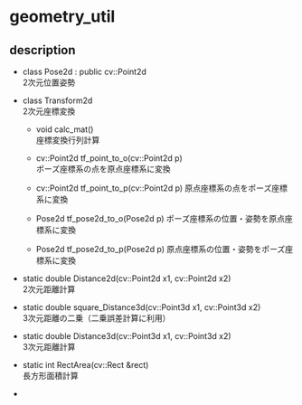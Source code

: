 # geometry_util

## description

- class Pose2d : public cv::Point2d \
2次元位置姿勢

- class Transform2d \
2次元座標変換

    * void calc_mat()   \
    座標変換行列計算

    * cv::Point2d tf_point_to_o(cv::Point2d p)  \
    ポーズ座標系の点を原点座標系に変換
    
    * cv::Point2d tf_point_to_p(cv::Point2d p)
    原点座標系の点をポーズ座標系に変換

    * Pose2d tf_pose2d_to_o(Pose2d p)
    ポーズ座標系の位置・姿勢を原点座標系に変換

    * Pose2d tf_pose2d_to_p(Pose2d p)
    原点座標系の位置・姿勢をポーズ座標系に変換

- static double Distance2d(cv::Point2d x1, cv::Point2d x2) \
    2次元距離計算

- static double square_Distance3d(cv::Point3d x1, cv::Point3d x2) \
    3次元距離の二乗（二乗誤差計算に利用）

- static double Distance3d(cv::Point3d x1, cv::Point3d x2) \
    3次元距離計算

- static int RectArea(cv::Rect &rect) \
    長方形面積計算
- 